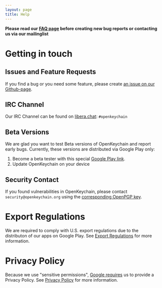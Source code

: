 ```yaml
---
layout: page
title: Help
---
```


**Please read our [FAQ page](http://www.openkeychain.org/faq/) before creating new bug reports or contacting us via our mailinglist**

# Getting in touch

## Issues and Feature Requests

If you find a bug or you need some feature, please create [an issue on our Github-page](https://github.com/open-keychain/open-keychain/issues).

## IRC Channel

Our IRC Channel can be found on [libera.chat](https://libera.chat): ``#openkeychain``

## Beta Versions

We are glad you want to test Beta versions of OpenKeychain and report early bugs.
Currently, these versions are distributed via Google Play only:

 1. Become a beta tester with this special [Google Play link](https://play.google.com/apps/testing/org.sufficientlysecure.keychain).
 2. Update OpenKeychain on your device

## Security Contact

If you found vulnerabilities in OpenKeychain, please contact ``security@openkeychain.org`` using the [corresponding OpenPGP key](https://keys.openpgp.org/search?q=3298CDC6B47E1A51E969E2B1C61A2C0F7B7E0783).

# Export Regulations
We are required to comply with U.S. export regulations due to the distributon of our apps on Google Play.
See [Export Regulations](https://www.openkeychain.org/help/export-regulations) for more information.

# Privacy Policy
Because we use "sensitive permissions", [Google requires](https://support.google.com/googleplay/android-developer/answer/113469#privacy) us to provide a Privacy Policy.
See [Privacy Policy](https://www.openkeychain.org/help/privacy-policy) for more information.

